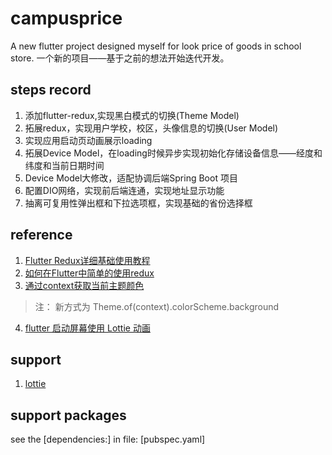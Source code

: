 # campusprice

A new flutter project designed myself for look price of goods in school store.
一个新的项目——基于之前的想法开始迭代开发。

## steps record
1. 添加flutter-redux,实现黑白模式的切换(Theme Model)
2. 拓展redux，实现用户学校，校区，头像信息的切换(User Model)
3. 实现应用启动页动画展示loading
4. 拓展Device Model，在loading时候异步实现初始化存储设备信息——经度和纬度和当前日期时间
5. Device Model大修改，适配协调后端Spring Boot 项目
6. 配置DIO网络，实现前后端连通，实现地址显示功能
7. 抽离可复用性弹出框和下拉选项框，实现基础的省份选择框

## reference
1. [Flutter Redux详细基础使用教程](https://blog.csdn.net/yhy1315/article/details/102471140)
2. [如何在Flutter中简单的使用redux](https://juejin.cn/post/6969178306667085854) 
3. [通过context获取当前主题颜色](https://www.cnblogs.com/z45281625/p/10796621.html)
> 注： 新方式为 Theme.of(context).colorScheme.background 
4. [flutter 启动屏幕使用 Lottie 动画](https://zhuanlan.zhihu.com/p/376077465)


## support
1. [lottie](https://lottiefiles.com/)


## support packages
see the [dependencies:] in file: [pubspec.yaml]


